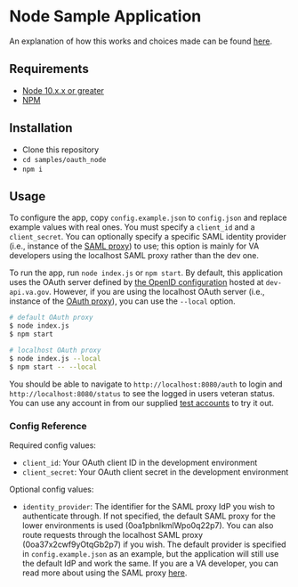 # Node Sample Application

An explanation of how this works and choices made can be found [here](https://developer.va.gov/oauth).

## Requirements

* [Node 10.x.x or greater](https://nodejs.org/en/)
* [NPM](https://www.npmjs.com/get-npm)

## Installation

* Clone this repository
* `cd samples/oauth_node`
* `npm i`

## Usage

To configure the app, copy `config.example.json` to `config.json` and replace example values with real ones. You must specify a `client_id` and a `client_secret`. You can optionally specify a specific SAML identity provider (i.e., instance of the [SAML proxy](https://github.com/department-of-veterans-affairs/vets-saml-proxy/tree/master/saml-proxy)) to use; this option is mainly for VA developers using the localhost SAML proxy rather than the dev one.

To run the app, run `node index.js` or `npm start`. By default, this application uses the OAuth server defined by [the OpenID configuration](https://dev-api.va.gov/oauth2/.well-known/openid-configuration) hosted at `dev-api.va.gov`. However, if you are using the localhost OAuth server (i.e., instance of the [OAuth proxy](https://github.com/department-of-veterans-affairs/vets-saml-proxy/tree/master/oauth-proxy)), you can use the `--local` option.

```sh
# default OAuth proxy
$ node index.js
$ npm start

# localhost OAuth proxy
$ node index.js --local
$ npm start -- --local
```

You should be able to navigate to `http://localhost:8080/auth` to login and `http://localhost:8080/status` to see the logged in users veteran status. You can use any account in from our supplied [test accounts](../../test-accounts.md) to try it out.

### Config Reference

Required config values:

* `client_id`: Your OAuth client ID in the development environment
* `client_secret`: Your OAuth client secret in the development environment

Optional config values:

* `identity_provider`: The identifier for the SAML proxy IdP you wish to authenticate through. If not specified, the default SAML proxy for the lower environments is used (0oa1pbnlkmlWpo0q22p7). You can also route requests through the localhost SAML proxy (0oa37x2cwf9yOtqGb2p7) if you wish. The default provider is specified in `config.example.json` as an example, but the application will still use the default IdP and work the same. If you are a VA developer, you can read more about using the SAML proxy [here](https://github.com/department-of-veterans-affairs/vets-contrib/tree/master/practice-areas/engineering/Developer%20Process/SAML%20Proxy).
